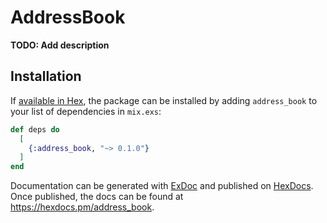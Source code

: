 # AddressBook

**TODO: Add description**

## Installation

If [available in Hex](https://hex.pm/docs/publish), the package can be installed
by adding `address_book` to your list of dependencies in `mix.exs`:

```elixir
def deps do
  [
    {:address_book, "~> 0.1.0"}
  ]
end
```

Documentation can be generated with [ExDoc](https://github.com/elixir-lang/ex_doc)
and published on [HexDocs](https://hexdocs.pm). Once published, the docs can
be found at <https://hexdocs.pm/address_book>.


